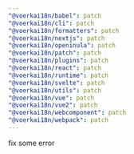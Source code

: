 ```yaml
---
"@voerkai18n/babel": patch
"@voerkai18n/cli": patch
"@voerkai18n/formatters": patch
"@voerkai18n/nextjs": patch
"@voerkai18n/openinula": patch
"@voerkai18n/patch": patch
"@voerkai18n/plugins": patch
"@voerkai18n/react": patch
"@voerkai18n/runtime": patch
"@voerkai18n/svelte": patch
"@voerkai18n/utils": patch
"@voerkai18n/vue": patch
"@voerkai18n/vue2": patch
"@voerkai18n/webcomponent": patch
"@voerkai18n/webpack": patch
---
```


fix some error
